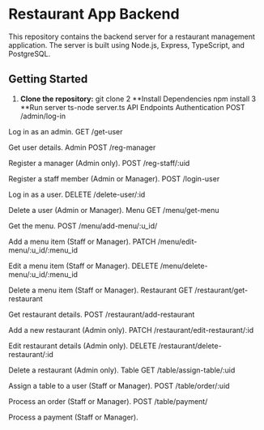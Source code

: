 # Restaurant App Backend

This repository contains the backend server for a restaurant management application. The server is built using Node.js, Express, TypeScript, and PostgreSQL.

## Getting Started

1. **Clone the repository:**
   git clone <repository-url>
2 **Install Dependencies
   npm install
3 **Run server
   ts-node server.ts
API Endpoints
Authentication
POST /admin/log-in

Log in as an admin.
GET /get-user

Get user details.
Admin
POST /reg-manager

Register a manager (Admin only).
POST /reg-staff/:uid

Register a staff member (Admin or Manager).
POST /login-user

Log in as a user.
DELETE /delete-user/:id

Delete a user (Admin or Manager).
Menu
GET /menu/get-menu

Get the menu.
POST /menu/add-menu/:u_id/

Add a menu item (Staff or Manager).
PATCH /menu/edit-menu/:u_id/:menu_id

Edit a menu item (Staff or Manager).
DELETE /menu/delete-menu/:u_id/:menu_id

Delete a menu item (Staff or Manager).
Restaurant
GET /restaurant/get-restaurant

Get restaurant details.
POST /restaurant/add-restaurant

Add a new restaurant (Admin only).
PATCH /restaurant/edit-restaurant/:id

Edit restaurant details (Admin only).
DELETE /restaurant/delete-restaurant/:id

Delete a restaurant (Admin only).
Table
GET /table/assign-table/:uid

Assign a table to a user (Staff or Manager).
POST /table/order/:uid

Process an order (Staff or Manager).
POST /table/payment/

Process a payment (Staff or Manager).   
